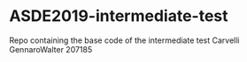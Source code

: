 # ASDE2019-intermediate-test
Repo containing the base code of the intermediate test
Carvelli GennaroWalter 207185